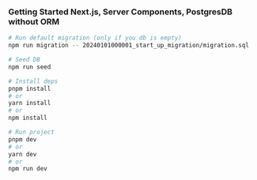 ### Getting Started Next.js, Server Components, PostgresDB without ORM

```bash
# Run default migration (only if you db is empty)
npm run migration -- 20240101000001_start_up_migration/migration.sql

# Seed DB
npm run seed

# Install deps
pnpm install
# or
yarn install
# or
npm install

# Run project
pnpm dev
# or
yarn dev
# or
npm run dev
```